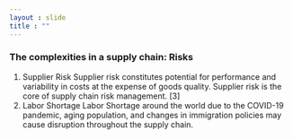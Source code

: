 ```yaml
---
layout : slide
title : ""
---
```

### The complexities in a supply chain: Risks

1. Supplier Risk
Supplier risk constitutes potential for performance and variability in costs at the expense of goods quality. Supplier risk is the core of supply chain risk management. [3]
2. Labor Shortage
Labor Shortage around the world due to the COVID-19 pandemic, aging population, and changes in immigration policies may cause disruption throughout the supply chain.
